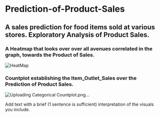 # Prediction-of-Product-Sales
## A sales prediction for food items sold at various stores. Exploratory Analysis of Product Sales.

### A Heatmap that looks over over all avenues correlated in the graph, towards the Product of Sales.
![HeatMap](https://github.com/VALDE021/Prediction-of-Product-Sales/assets/134979886/52a820e9-356a-44ba-ad93-4c15f48c0431)
### Countplot establishing the Item_Outlet_Sales over the Prediction of Product Sales.
![Uploading Categorical Countplot.png…]()

Add text with a brief (1 sentence is sufficient) interpretation of the visuals you include. 

